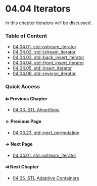 # 04.04 Iterators

In this chapter iterators will be discussed.

### Table of Content

* [04.04.01. std::ostream_iterator](./01.ostream_iterator.md)
* [04.04.02. std::istream_iterator](./02.istream_iterator.md)
* [04.04.03. std::back_insert_iterator](./03.back_insert_iterator.md)
* [04.04.04. std::front_insert_iterator](./04.front_insert_iterator.md)
* [04.04.05. std::insert_iterator](./05.insert_iterator.md)
* [04.04.06. std::reverse_iterator](./06.reverse_iterator.md)

### Quick Access

<div class="previous_chapter pagination">

#### &#8647; Previous Chapter

* [04.03. STL Algorithms](./../../04.more_stl/03.algorithms/README.md)
</div>

<div class="previous_page pagination">

#### &#8592; Previous Page

* [04.03.23. std::next_permutation](./../../04.more_stl/03.algorithms/23.next_permutation.md)

</div>
<div class="next_page pagination">

#### &#8594; Next Page

* [04.04.01. std::ostream_iterator](./../../04.more_stl/04.iterators/01.ostream_iterator.md)

</div>
<div class="next_chapter pagination">

#### &#8649; Next Chapter

* [04.05. STL Adaptive Containers](./../../04.more_stl/05.adaptive/README.md)

</div>
